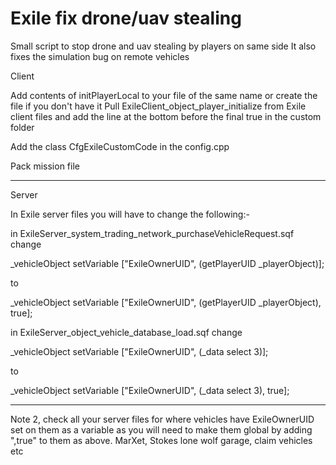 # Exile fix drone/uav stealing
Small script to stop drone and uav stealing by players on same side
It also fixes the simulation bug on remote vehicles

Client


Add contents of initPlayerLocal to your file of the same name or create the file if you don't have it
Pull ExileClient_object_player_initialize from Exile client files and add the line at the bottom before the final true in the custom folder

Add the class CfgExileCustomCode in the config.cpp

Pack mission file

************************************************************************************

Server


In Exile server files you will have to change the following:-

in ExileServer_system_trading_network_purchaseVehicleRequest.sqf change

_vehicleObject setVariable ["ExileOwnerUID", (getPlayerUID _playerObject)];

to

_vehicleObject setVariable ["ExileOwnerUID", (getPlayerUID _playerObject), true];

in ExileServer_object_vehicle_database_load.sqf change

_vehicleObject setVariable ["ExileOwnerUID", (_data select 3)];

to

_vehicleObject setVariable ["ExileOwnerUID", (_data select 3), true];

************************************************************************************

Note 2, check all your server files for where vehicles have ExileOwnerUID set on them as a variable as you will need to make them global by adding ",true" to them as above.
MarXet, Stokes lone wolf garage, claim vehicles etc